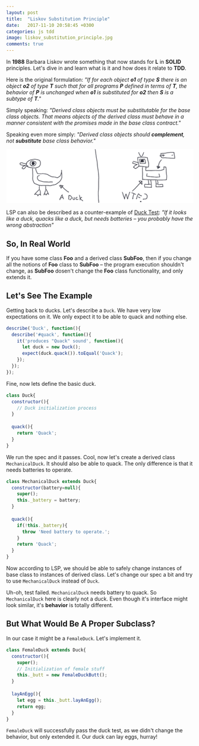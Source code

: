 ```yaml
---
layout: post
title:  "Liskov Substitution Principle"
date:   2017-11-10 20:58:45 +0300
categories: js tdd
image: liskov_substitution_principle.jpg
comments: true
---
```


In __1988__ Barbara Liskov wrote something that now stands for __L__ in __SOLID__ principles. Let's dive in and learn what is it and how does it relate to __TDD__.

Here is the original formulation: _"If for each object __o1__ of type __S__ there is an object __o2__ of type __T__ such that for all programs __P__ defined in terms of __T__, the behavior of __P__ is unchanged when __o1__ is substituted for __o2__ then __S__ is a subtype of __T__."_

Simply speaking: _"Derived class objects must be substitutable for the base class objects. That means objects of the derived class must behave in a manner consistent with the promises made in the base class contract."_

Speaking even more simply: _"Derived class objects should __complement__, not __substitute__ base class behavior."_

![liskov](/assets/images/liskov_1.png)

LSP can also be described as a counter-example of [Duck Test](https://en.wikipedia.org/wiki/Duck_test): _"If it looks like a duck, quacks like a duck, but needs batteries – you probably have the wrong abstraction"_

## So, In Real World

If you have some class __Foo__ and a derived class __SubFoo__, then if you change all the notions of __Foo__ class to __SubFoo__ – the program execution shouldn't change, as __SubFoo__ dosen't change the __Foo__ class functionality, and only extends it.

## Let's See The Example

Getting back to ducks. Let's describe a `Duck`. We have very low expectations on it. We only expect it to be able to quack and nothing else.

```js
describe('Duck', function(){
  describe('#quack', function(){
    it('produces "Quack" sound', function(){
      let duck = new Duck();
      expect(duck.quack()).toEqual('Quack');
    });
  });
});
```

Fine, now lets define the basic duck.

```js
class Duck{
  constructor(){
    // Duck initialization process
  }

  quack(){
    return 'Quack';
  }
}
```

We run the spec and it passes. Cool, now let's create a derived class `MechanicalDuck`. It should also be able to quack. The only difference is that it needs batteries to operate.

```js
class MechanicalDuck extends Duck{
  constructor(battery=null){
    super();
    this._battery = battery;
  }

  quack(){
    if(!this._battery){
      throw 'Need battery to operate.';
    }
    return 'Quack';
  }
}
```

Now according to LSP, we should be able to safely change instances of base class to instances of derived class. Let's change our spec a bit and try to use `MechanicalDuck` instead of `Duck`.

Uh-oh, test failed. `MechanicalDuck` needs battery to quack. So `MechanicalDuck` here is clearly not a duck. Even though it's interface might look similar, it's __behavior__ is totally different.

## But What Would Be A Proper Subclass?

In our case it might be a `FemaleDuck`. Let's implement it.

```js
class FemaleDuck extends Duck{
  constructor(){
    super();
    // Initialization of female stuff
    this._butt = new FemaleDuckButt();
  }

  layAnEgg(){
    let egg = this._butt.layAnEgg();
    return egg;
  } 
}
```

`FemaleDuck` will successfully pass the duck test, as we didn't change the behavior, but only extended it. Our duck can lay eggs, hurray!

